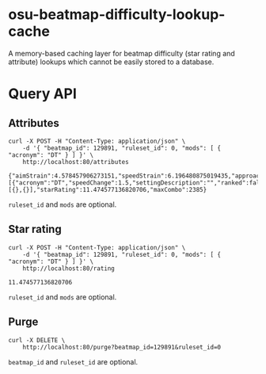 # osu-beatmap-difficulty-lookup-cache

A memory-based caching layer for beatmap difficulty (star rating and attribute) lookups which cannot be easily stored to a database.

# Query API

## Attributes

```
curl -X POST -H "Content-Type: application/json" \
    -d '{ "beatmap_id": 129891, "ruleset_id": 0, "mods": [ { "acronym": "DT" } ] }' \
    http://localhost:80/attributes
    
{"aimStrain":4.578457906273151,"speedStrain":6.196480875019435,"approachRate":10.333333333333332,"overallDifficulty":9.777777777777779,"hitCircleCount":1646,"spinnerCount":2,"mods":[{"acronym":"DT","speedChange":1.5,"settingDescription":"","ranked":false}],"skills":[{},{}],"starRating":11.474577136820706,"maxCombo":2385}
```

`ruleset_id` and `mods` are optional.

## Star rating

```
curl -X POST -H "Content-Type: application/json" \
    -d '{ "beatmap_id": 129891, "ruleset_id": 0, "mods": [ { "acronym": "DT" } ] }' \
    http://localhost:80/rating
    
11.474577136820706
```

`ruleset_id` and `mods` are optional.

## Purge

```
curl -X DELETE \
    http://localhost:80/purge?beatmap_id=129891&ruleset_id=0
```

`beatmap_id` and `ruleset_id` are optional.